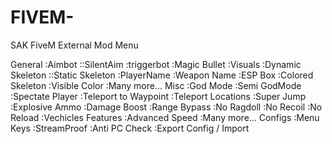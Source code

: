 # FIVEM-

 SAK FiveM External Mod Menu

General
:Aimbot
::SilentAim
:triggerbot
:Magic Bullet
:Visuals
:Dynamic Skeleton
::Static Skeleton
:PlayerName
:Weapon Name
:ESP Box
:Colored Skeleton
:Visible Color
:Many more...
Misc
:God Mode
:Semi GodMode
:Spectate Player
:Teleport to Waypoint
:Teleport Locations
:Super Jump
:Explosive Ammo
:Damage Boost
:Range Bypass
:No Ragdoll
:No Recoil
:No Reload
:Vechicles Features
:Advanced Speed
:Many more...
Configs
:Menu Keys
:StreamProof
:Anti PC Check
:Export Config / Import
